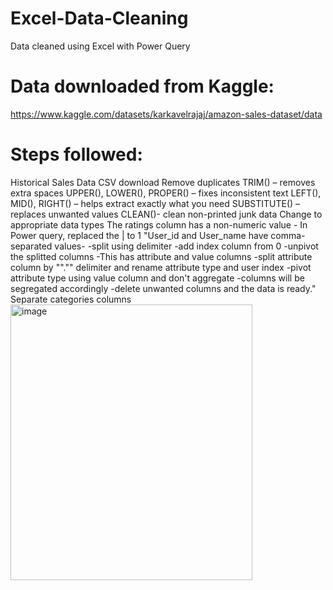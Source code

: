# Excel-Data-Cleaning
Data cleaned using Excel with Power Query

# Data downloaded from Kaggle:
https://www.kaggle.com/datasets/karkavelrajaj/amazon-sales-dataset/data

# Steps followed:
Historical Sales Data CSV download
Remove duplicates
TRIM() – removes extra spaces
UPPER(), LOWER(), PROPER() – fixes inconsistent text
LEFT(), MID(), RIGHT() – helps extract exactly what you need
SUBSTITUTE() – replaces unwanted values
CLEAN()- clean non-printed junk data
Change to appropriate data types
The ratings column has a non-numeric value - In Power query, replaced the | to 1
"User_id and User_name have comma-separated values-
-split using delimiter
-add index column from 0
-unpivot the splitted columns
-This has attribute and value columns
-split attribute column by ""."" delimiter and rename attribute type and user index
-pivot attribute type using value column and don't aggregate
-columns will be segregated accordingly
-delete unwanted columns and the data is ready."
Separate categories columns
<img width="387" height="441" alt="image" src="https://github.com/user-attachments/assets/79c93781-3edf-454c-a28a-5c08dea43539" />
